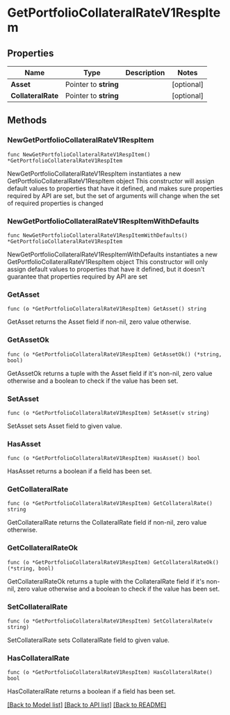 # GetPortfolioCollateralRateV1RespItem

## Properties

Name | Type | Description | Notes
------------ | ------------- | ------------- | -------------
**Asset** | Pointer to **string** |  | [optional] 
**CollateralRate** | Pointer to **string** |  | [optional] 

## Methods

### NewGetPortfolioCollateralRateV1RespItem

`func NewGetPortfolioCollateralRateV1RespItem() *GetPortfolioCollateralRateV1RespItem`

NewGetPortfolioCollateralRateV1RespItem instantiates a new GetPortfolioCollateralRateV1RespItem object
This constructor will assign default values to properties that have it defined,
and makes sure properties required by API are set, but the set of arguments
will change when the set of required properties is changed

### NewGetPortfolioCollateralRateV1RespItemWithDefaults

`func NewGetPortfolioCollateralRateV1RespItemWithDefaults() *GetPortfolioCollateralRateV1RespItem`

NewGetPortfolioCollateralRateV1RespItemWithDefaults instantiates a new GetPortfolioCollateralRateV1RespItem object
This constructor will only assign default values to properties that have it defined,
but it doesn't guarantee that properties required by API are set

### GetAsset

`func (o *GetPortfolioCollateralRateV1RespItem) GetAsset() string`

GetAsset returns the Asset field if non-nil, zero value otherwise.

### GetAssetOk

`func (o *GetPortfolioCollateralRateV1RespItem) GetAssetOk() (*string, bool)`

GetAssetOk returns a tuple with the Asset field if it's non-nil, zero value otherwise
and a boolean to check if the value has been set.

### SetAsset

`func (o *GetPortfolioCollateralRateV1RespItem) SetAsset(v string)`

SetAsset sets Asset field to given value.

### HasAsset

`func (o *GetPortfolioCollateralRateV1RespItem) HasAsset() bool`

HasAsset returns a boolean if a field has been set.

### GetCollateralRate

`func (o *GetPortfolioCollateralRateV1RespItem) GetCollateralRate() string`

GetCollateralRate returns the CollateralRate field if non-nil, zero value otherwise.

### GetCollateralRateOk

`func (o *GetPortfolioCollateralRateV1RespItem) GetCollateralRateOk() (*string, bool)`

GetCollateralRateOk returns a tuple with the CollateralRate field if it's non-nil, zero value otherwise
and a boolean to check if the value has been set.

### SetCollateralRate

`func (o *GetPortfolioCollateralRateV1RespItem) SetCollateralRate(v string)`

SetCollateralRate sets CollateralRate field to given value.

### HasCollateralRate

`func (o *GetPortfolioCollateralRateV1RespItem) HasCollateralRate() bool`

HasCollateralRate returns a boolean if a field has been set.


[[Back to Model list]](../README.md#documentation-for-models) [[Back to API list]](../README.md#documentation-for-api-endpoints) [[Back to README]](../README.md)


